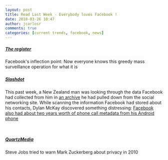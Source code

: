 ```yaml
---
layout: post
title: Read Last Week - Everybody loves Facebook !
date: 2018-03-26 10:47
author: jcarlosr
comments: true
categories: [current trends, facebook, news]
---
```

<h5><a href="https://www.theregister.co.uk/2018/03/23/facebook_and_the_future/">The register </a></h5>
Facebook's inflection point: Now everyone knows this greedy mass surveillance operation for what it is
<h5></h5>
<h5><a href="https://yro.slashdot.org/story/18/03/25/056246/facebook-scraped-call-text-message-data-for-years-from-android-phones">Slashdot</a></h5>
This past week, a New Zealand man was looking through the data Facebook had collected from him in <a href="https://www.facebook.com/help/131112897028467?helpref=page_content">an archive</a> he had pulled down from the social networking site. While scanning the information Facebook had stored about his contacts, Dylan McKay discovered something distressing: <a href="https://arstechnica.com/information-technology/2018/03/facebook-scraped-call-text-message-data-for-years-from-android-phones/">Facebook also had about two years worth of phone call metadata from his Android phone</a>

&nbsp;
<h5><a href="https://qz.com/1236322/apples-steve-jobs-tried-to-warn-facebooks-mark-zuckerberg-about-privacy-years-before-the-cambridge-analytica-debacle/">QuartzMedia</a></h5>
Steve Jobs tried to warn Mark Zuckerberg about privacy in 2010

&nbsp;
